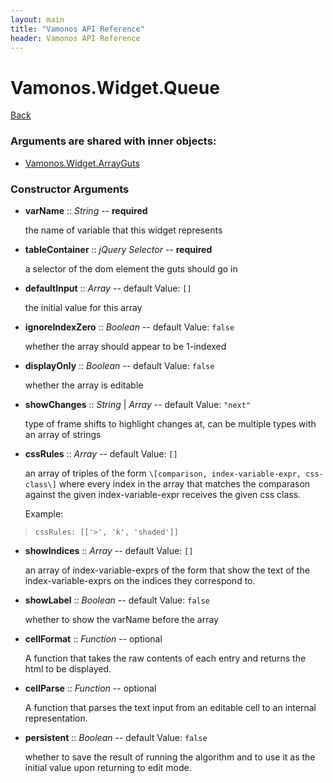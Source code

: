 ```yaml
---
layout: main
title: "Vamonos API Reference"
header: Vamonos API Reference
---
```



Vamonos.Widget.Queue
====================

[Back](index.html)


### Arguments are shared with inner objects:

 * [Vamonos.Widget.ArrayGuts](widget-arrayguts.html)


### Constructor Arguments

 * **varName** :: *String* -- **required**

    the name of variable that this widget represents



 * **tableContainer** :: *jQuery Selector* -- **required**

    a selector of the dom element the guts should go in



 * **defaultInput** :: *Array* -- default Value: `[]`

    the initial value for this array



 * **ignoreIndexZero** :: *Boolean* -- default Value: `false`

    whether the array should appear to be 1-indexed



 * **displayOnly** :: *Boolean* -- default Value: `false`

    whether the array is editable



 * **showChanges** :: *String* | *Array* -- default Value: `"next"`

    type of frame shifts to highlight changes at, can be multiple types with an array of strings



 * **cssRules** :: *Array* -- default Value: `[]`

    an array of triples of the form `\[comparison, index-variable-expr, css-class\]` where every index in the array that matches the comparason against the given index-variable-expr receives the given css class.

    Example:

>     cssRules: [['>', 'k', 'shaded']]



 * **showIndices** :: *Array* -- default Value: `[]`

    an array of index-variable-exprs of the form that show the text of the index-variable-exprs on the indices they correspond to.



 * **showLabel** :: *Boolean* -- default Value: `false`

    whether to show the varName before the array



 * **cellFormat** :: *Function* -- optional

    A function that takes the raw contents of each entry and returns the html to be displayed.



 * **cellParse** :: *Function* -- optional

    A function that parses the text input from an editable cell to an internal representation.



 * **persistent** :: *Boolean* -- default Value: `false`

    whether to save the result of running the algorithm and to use it as the initial value upon returning to edit mode.




